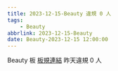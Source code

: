 ```yaml
---
title: 2023-12-15-Beauty 違規 0 人
tags:
    - Beauty
abbrlink: 2023-12-15-Beauty
date: Beauty-2023-12-15 12:00:00
---
```

Beauty 板 [板規連結](https://www.ptt.cc/bbs/Beauty/M.1630069980.A.84B.html)
昨天違規 0 人
